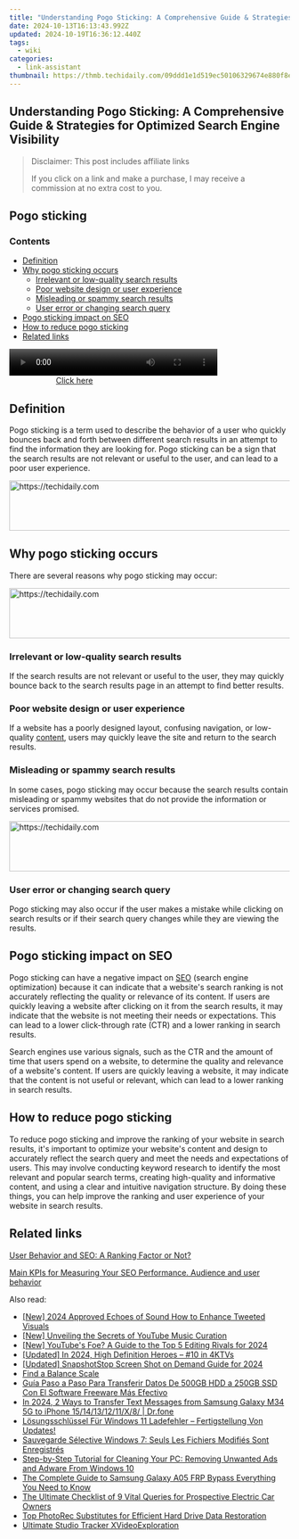 ```yaml
---
title: "Understanding Pogo Sticking: A Comprehensive Guide & Strategies for Optimized Search Engine Visibility"
date: 2024-10-13T16:13:43.992Z
updated: 2024-10-19T16:36:12.440Z
tags:
  - wiki
categories:
  - link-assistant
thumbnail: https://thmb.techidaily.com/09ddd1e1d519ec50106329674e880f8e0b08837f223db04941f4681f0cf7fddc.jpg
---
```


## Understanding Pogo Sticking: A Comprehensive Guide & Strategies for Optimized Search Engine Visibility

>  Disclaimer: This post includes affiliate links
>
>  If you click on a link and make a purchase, I may receive a commission at no extra cost to you.
>

## Pogo sticking

### Contents

* [Definition](https://tools.techidaily.com/link-assistant/products/)
* [Why pogo sticking occurs](https://tools.techidaily.com/link-assistant/products/)  
   * [Irrelevant or low-quality search results](https://tools.techidaily.com/link-assistant/products/)  
   * [Poor website design or user experience](https://tools.techidaily.com/link-assistant/products/)  
   * [Misleading or spammy search results](https://tools.techidaily.com/link-assistant/products/)  
   * [User error or changing search query](https://tools.techidaily.com/link-assistant/products/)
* [Pogo sticking impact on SEO](https://tools.techidaily.com/link-assistant/products/)
* [How to reduce pogo sticking](https://tools.techidaily.com/link-assistant/products/)
* [Related links](https://tools.techidaily.com/link-assistant/products/)

<!-- affiliate ads begin -->
<span id="1936838">
					<video width="374" height="48" style="cursor:pointer"
           poster="//a.impactradius-go.com/display-clicktoplayimage/1936838.png"
           onclick="if(!this.playClicked){this.play();this.setAttribute('controls',true);this.playClicked=true;}">
	   <source src="//a.impactradius-go.com/display-ad/18409-1936838">
	   <img src="//a.impactradius-go.com/display-clicktoplayimage/1936838.png" style="border: none; height: 100%; width: 100%; object-fit: contain">
	</video>
	<div style="width:234px;text-align:center"><a href="javascript:window.open(decodeURIComponent('https%3A%2F%2Fcoinrule.sjv.io%2Fc%2F5597632%2F1936838%2F18409'), '_blank');void(0);">Click here</a></div>
</span>
<img height="0" width="0" src="https://imp.pxf.io/i/5597632/1936838/18409" style="position:absolute;visibility:hidden;" border="0" />
<!-- affiliate ads end -->

## Definition

Pogo sticking is a term used to describe the behavior of a user who quickly bounces back and forth between different search results in an attempt to find the information they are looking for. Pogo sticking can be a sign that the search results are not relevant or useful to the user, and can lead to a poor user experience.

<!-- affiliate ads begin -->
<a href="https://appsumo.8odi.net/c/5597632/2094429/7443" target="_top" id="2094429">
  <img src="//a.impactradius-go.com/display-ad/7443-2094429" border="0" alt="https://techidaily.com" width="728" height="90"/>
</a>
<img height="0" width="0" src="https://appsumo.8odi.net/i/5597632/2094429/7443" style="position:absolute;visibility:hidden;" border="0" />
<!-- affiliate ads end -->

## Why pogo sticking occurs

There are several reasons why pogo sticking may occur:

<!-- affiliate ads begin -->
<a href="https://appsumo.8odi.net/c/5597632/2151854/7443" target="_top" id="2151854">
  <img src="//a.impactradius-go.com/display-ad/7443-2151854" border="0" alt="https://techidaily.com" width="600" height="90"/>
</a>
<img height="0" width="0" src="https://appsumo.8odi.net/i/5597632/2151854/7443" style="position:absolute;visibility:hidden;" border="0" />
<!-- affiliate ads end -->

### Irrelevant or low-quality search results

If the search results are not relevant or useful to the user, they may quickly bounce back to the search results page in an attempt to find better results.

### Poor website design or user experience

If a website has a poorly designed layout, confusing navigation, or low-quality [content](https://tools.techidaily.com/link-assistant/products/), users may quickly leave the site and return to the search results.

### Misleading or spammy search results

In some cases, pogo sticking may occur because the search results contain misleading or spammy websites that do not provide the information or services promised.

<!-- affiliate ads begin -->
<a href="https://imp.i357552.net/c/5597632/1013424/11832" target="_top" id="1013424">
  <img src="//a.impactradius-go.com/display-ad/11832-1013424" border="0" alt="https://techidaily.com" width="728" height="90"/>
</a>
<img height="0" width="0" src="https://imp.i357552.net/i/5597632/1013424/11832" style="position:absolute;visibility:hidden;" border="0" />
<!-- affiliate ads end -->

### User error or changing search query

Pogo sticking may also occur if the user makes a mistake while clicking on search results or if their search query changes while they are viewing the results.

## Pogo sticking impact on SEO

Pogo sticking can have a negative impact on [SEO](https://tools.techidaily.com/link-assistant/products/) (search engine optimization) because it can indicate that a website's search ranking is not accurately reflecting the quality or relevance of its content. If users are quickly leaving a website after clicking on it from the search results, it may indicate that the website is not meeting their needs or expectations. This can lead to a lower click-through rate (CTR) and a lower ranking in search results.

Search engines use various signals, such as the CTR and the amount of time that users spend on a website, to determine the quality and relevance of a website's content. If users are quickly leaving a website, it may indicate that the content is not useful or relevant, which can lead to a lower ranking in search results.

## How to reduce pogo sticking

To reduce pogo sticking and improve the ranking of your website in search results, it's important to optimize your website's content and design to accurately reflect the search query and meet the needs and expectations of users. This may involve conducting keyword research to identify the most relevant and popular search terms, creating high-quality and informative content, and using a clear and intuitive navigation structure. By doing these things, you can help improve the ranking and user experience of your website in search results.

## Related links

[User Behavior and SEO: A Ranking Factor or Not?](https://tools.techidaily.com/link-assistant/products/)

[Main KPIs for Measuring Your SEO Performance. Audience and user behavior](https://tools.techidaily.com/link-assistant/products/)

<ins class="adsbygoogle"
     style="display:block"
     data-ad-format="autorelaxed"
     data-ad-client="ca-pub-7571918770474297"
     data-ad-slot="1223367746"></ins>

<ins class="adsbygoogle"
     style="display:block"
     data-ad-client="ca-pub-7571918770474297"
     data-ad-slot="8358498916"
     data-ad-format="auto"
     data-full-width-responsive="true"></ins>

<span class="atpl-alsoreadstyle">Also read:</span>
<div><ul>
<li><a href="https://twitter-videos.techidaily.com/new-2024-approved-echoes-of-sound-how-to-enhance-tweeted-visuals/"><u>[New] 2024 Approved Echoes of Sound How to Enhance Tweeted Visuals</u></a></li>
<li><a href="https://youtube-webster.techidaily.com/nveiling-the-secrets-of-youtube-music-curation/"><u>[New] Unveiling the Secrets of YouTube Music Curation</u></a></li>
<li><a href="https://youtube-web.techidaily.com/outubes-foe-a-guide-to-the-top-5-editing-rivals-for-2024/"><u>[New] YouTube's Foe? A Guide to the Top 5 Editing Rivals for 2024</u></a></li>
<li><a href="https://article-tips.techidaily.com/updated-in-2024-high-definition-heroes-10-in-4ktvs/"><u>[Updated] In 2024, High Definition Heroes – #10 in 4KTVs</u></a></li>
<li><a href="https://screen-recording.techidaily.com/updated-snapshotstop-screen-shot-on-demand-guide-for-2024/"><u>[Updated] SnapshotStop Screen Shot on Demand Guide for 2024</u></a></li>
<li><a href="https://win-extraordinary.techidaily.com/find-a-balance-scale/"><u>Find a Balance Scale</u></a></li>
<li><a href="https://win-extraordinary.techidaily.com/guia-paso-a-paso-para-transferir-datos-de-500gb-hdd-a-250gb-ssd-con-el-software-freeware-mas-efectivo/"><u>Guía Paso a Paso Para Transferir Datos De 500GB HDD a 250GB SSD Con El Software Freeware Más Efectivo</u></a></li>
<li><a href="https://android-transfer.techidaily.com/in-2024-2-ways-to-transfer-text-messages-from-samsung-galaxy-m34-5g-to-iphone-1514131211x8-drfone-by-drfone-transfer-from-android-transfer-from-android/"><u>In 2024, 2 Ways to Transfer Text Messages from Samsung Galaxy M34 5G to iPhone 15/14/13/12/11/X/8/ | Dr.fone</u></a></li>
<li><a href="https://win-extraordinary.techidaily.com/losungsschlussel-fur-windows-11-ladefehler-fertigstellung-von-updates/"><u>Lösungsschlüssel Für Windows 11 Ladefehler – Fertigstellung Von Updates!</u></a></li>
<li><a href="https://win-extraordinary.techidaily.com/sauvegarde-selective-windows-7-seuls-les-fichiers-modifies-sont-enregistres/"><u>Sauvegarde Sélective Windows 7: Seuls Les Fichiers Modifiés Sont Enregistrés</u></a></li>
<li><a href="https://win-extraordinary.techidaily.com/step-by-step-tutorial-for-cleaning-your-pc-removing-unwanted-ads-and-adware-from-windows-10/"><u>Step-by-Step Tutorial for Cleaning Your PC: Removing Unwanted Ads and Adware From Windows 10</u></a></li>
<li><a href="https://android-frp.techidaily.com/the-complete-guide-to-samsung-galaxy-a05-frp-bypass-everything-you-need-to-know-by-drfone-android/"><u>The Complete Guide to Samsung Galaxy A05 FRP Bypass Everything You Need to Know</u></a></li>
<li><a href="https://tech-renaissance.techidaily.com/the-ultimate-checklist-of-9-vital-queries-for-prospective-electric-car-owners/"><u>The Ultimate Checklist of 9 Vital Queries for Prospective Electric Car Owners</u></a></li>
<li><a href="https://win-extraordinary.techidaily.com/top-photorec-substitutes-for-efficient-hard-drive-data-restoration/"><u>Top PhotoRec Substitutes for Efficient Hard Drive Data Restoration</u></a></li>
<li><a href="https://extra-lessons.techidaily.com/ultimate-studio-tracker-xvideoexploration/"><u>Ultimate Studio Tracker XVideoExploration</u></a></li>
</ul></div>

